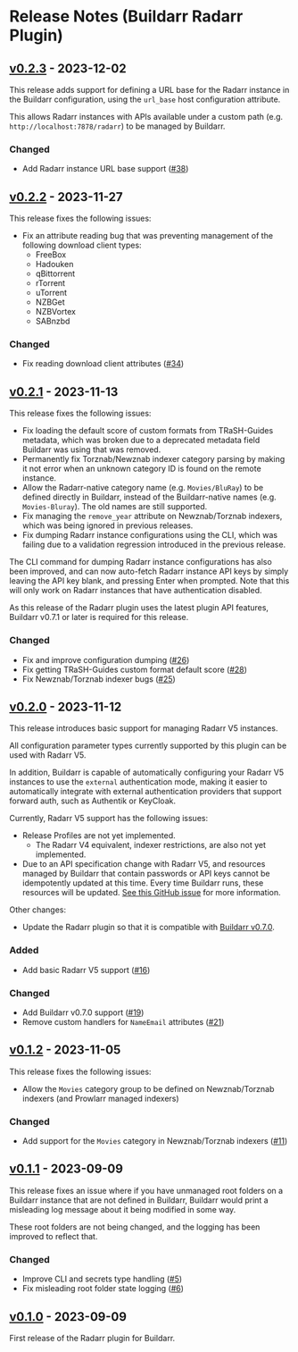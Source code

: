 # Release Notes (Buildarr Radarr Plugin)

## [v0.2.3](https://github.com/buildarr/buildarr-radarr/releases/tag/v0.2.3) - 2023-12-02

This release adds support for defining a URL base for the Radarr instance in the Buildarr configuration, using the `url_base` host configuration attribute.

This allows Radarr instances with APIs available under a custom path (e.g. `http://localhost:7878/radarr`) to be managed by Buildarr.

### Changed

* Add Radarr instance URL base support ([#38](https://github.com/buildarr/buildarr-radarr/pull/38))


## [v0.2.2](https://github.com/buildarr/buildarr-radarr/releases/tag/v0.2.2) - 2023-11-27

This release fixes the following issues:

* Fix an attribute reading bug that was preventing management of the following download client types:
    * FreeBox
    * Hadouken
    * qBittorrent
    * rTorrent
    * uTorrent
    * NZBGet
    * NZBVortex
    * SABnzbd

### Changed

* Fix reading download client attributes ([#34](https://github.com/buildarr/buildarr-radarr/pull/34))


## [v0.2.1](https://github.com/buildarr/buildarr-radarr/releases/tag/v0.2.1) - 2023-11-13

This release fixes the following issues:

* Fix loading the default score of custom formats from TRaSH-Guides metadata, which was broken due to a deprecated metadata field Buildarr was using that was removed.
* Permanently fix Torznab/Newznab indexer category parsing by making it not error when an unknown category ID is found on the remote instance.
* Allow the Radarr-native category name (e.g. `Movies/BluRay`) to be defined directly in Buildarr, instead of the Buildarr-native names (e.g. `Movies-Bluray`). The old names are still supported.
* Fix managing the `remove_year` attribute on Newznab/Torznab indexers, which was being ignored in previous releases.
* Fix dumping Radarr instance configurations using the CLI, which was failing due to a validation regression introduced in the previous release.

The CLI command for dumping Radarr instance configurations has also been improved, and can now auto-fetch Radarr instance API keys by simply leaving the API key blank, and pressing Enter when prompted. Note that this will only work on Radarr instances that have authentication disabled.

As this release of the Radarr plugin uses the latest plugin API features, Buildarr v0.7.1 or later is required for this release.

### Changed

* Fix and improve configuration dumping ([#26](https://github.com/buildarr/buildarr-radarr/pull/26))
* Fix getting TRaSH-Guides custom format default score ([#28](https://github.com/buildarr/buildarr-radarr/pull/28))
* Fix Newznab/Torznab indexer bugs ([#25](https://github.com/buildarr/buildarr-radarr/pull/25))


## [v0.2.0](https://github.com/buildarr/buildarr-radarr/releases/tag/v0.2.0) - 2023-11-12

This release introduces basic support for managing Radarr V5 instances.

All configuration parameter types currently supported by this plugin can be used with Radarr V5.

In addition, Buildarr is capable of automatically configuring your Radarr V5 instances to use the `external` authentication mode,
making it easier to automatically integrate with external authentication providers that support forward auth, such as Authentik or KeyCloak.

Currently, Radarr V5 support has the following issues:

* Release Profiles are not yet implemented.
    * The Radarr V4 equivalent, indexer restrictions, are also not yet implemented.
* Due to an API specification change with Radarr V5, and resources managed by Buildarr that contain passwords or API keys cannot be idempotently updated at this time. Every time Buildarr runs, these resources will be updated. [See this GitHub issue](https://github.com/buildarr/buildarr-radarr/issues/20) for more information.

Other changes:

* Update the Radarr plugin so that it is compatible with [Buildarr v0.7.0](https://buildarr.github.io/release-notes/#v070-2023-11-12).

### Added

* Add basic Radarr V5 support ([#16](https://github.com/buildarr/buildarr-radarr/pull/16))

### Changed

* Add Buildarr v0.7.0 support ([#19](https://github.com/buildarr/buildarr-radarr/pull/19))
* Remove custom handlers for `NameEmail` attributes ([#21](https://github.com/buildarr/buildarr-radarr/pull/21))


## [v0.1.2](https://github.com/buildarr/buildarr-radarr/releases/tag/v0.1.2) - 2023-11-05

This release fixes the following issues:

* Allow the `Movies` category group to be defined on Newznab/Torznab indexers (and Prowlarr managed indexers)

### Changed

* Add support for the `Movies` category in Newznab/Torznab indexers ([#11](https://github.com/buildarr/buildarr-radarr/pull/11))


## [v0.1.1](https://github.com/buildarr/buildarr-radarr/releases/tag/v0.1.1) - 2023-09-09

This release fixes an issue where if you have unmanaged root folders on a Buildarr instance that are not defined in Buildarr, Buildarr would print a misleading log message about it being modified in some way.

These root folders are not being changed, and the logging has been improved to reflect that.

### Changed

* Improve CLI and secrets type handling ([#5](https://github.com/buildarr/buildarr-radarr/pull/5))
* Fix misleading root folder state logging ([#6](https://github.com/buildarr/buildarr-radarr/pull/6))


## [v0.1.0](https://github.com/buildarr/buildarr-radarr/releases/tag/v0.1.0) - 2023-09-09

First release of the Radarr plugin for Buildarr.
